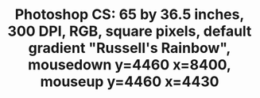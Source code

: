 ---
ee_id: '4427'
site: '1'
type: '2'
url: 2016-057photoshop-cs
title: 'Photoshop CS: 65 by 36.5 inches, 300 DPI, RGB, square pixels, default gradient
  "Russell''s Rainbow", mousedown y=4460 x=8400, mouseup y=4460 x=4430'
year: '2016'
display_year: '2016'
medium: Chromogenic print
dims: 65 x 36.5 in
pitch:
ps:
live_url:
related:
youtube:
related_code:
imgs: photoshop-cs-2016-057-full-database-JH.jpg
subheading:
download:
add_credit:
commission:
layout: things-i-made
---